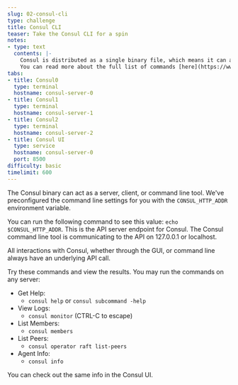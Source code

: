 ```yaml
---
slug: 02-consul-cli
type: challenge
title: Consul CLI
teaser: Take the Consul CLI for a spin
notes:
- type: text
  contents: |-
    Consul is distributed as a single binary file, which means it can act as both a server or a command line client.
    You can read more about the full list of commands [here](https://www.consul.io/docs/commands/index.html).
tabs:
- title: Consul0
  type: terminal
  hostname: consul-server-0
- title: Consul1
  type: terminal
  hostname: consul-server-1
- title: Consul2
  type: terminal
  hostname: consul-server-2
- title: Consul UI
  type: service
  hostname: consul-server-0
  port: 8500
difficulty: basic
timelimit: 600
---
```

The Consul binary can act as a server, client, or command line tool. We've preconfigured the command line settings for you with the `CONSUL_HTTP_ADDR` environment variable.

You can run the following command to see this value: `echo $CONSUL_HTTP_ADDR`. This is the API server endpoint for Consul. The Consul command line tool is communicating to the API on 127.0.0.1 or localhost.

All interactions with Consul, whether through the GUI, or command line always have an underlying API call.

Try these commands and view the results. You may run the commands on any server: <br>

* Get Help:
  - `consul help` or `consul subcommand -help`
* View Logs:
  - `consul monitor` (CTRL-C to escape)
* List Members:
  - `consul members`
* List Peers:
  - `consul operator raft list-peers`
* Agent Info:
  - `consul info` <br>

You can check out the same info in the Consul UI.